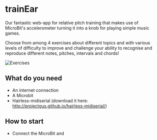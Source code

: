 # trainEar


Our fantastic web-app for relative pitch training that makes use of MicroBit's accelerometer turning it into a knob for playing simple music games. 

Choose from among 4 exercises about different topics and with various levels of difficulty to improve and challenge your ability to recognise and reproduce different notes, pitches, intervals and chords! 


![Exercises](http://oi65.tinypic.com/wcjps5.jpg "Es")

## What do you need
 * An internet connection
 * A Microbit
 * Hairless-midiserial (download it here: http://projectgus.github.io/hairless-midiserial/)

## How to start

* Connect the MicroBit and 
